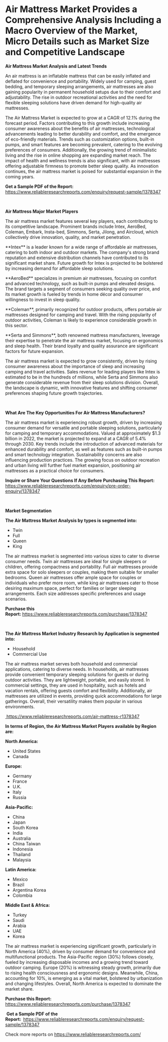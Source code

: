 <p><h1>Air Mattress Market Provides a Comprehensive Analysis Including a Macro Overview of the Market, Micro Details such as Market Size and Competitive Landscape</h1></p><p><strong>Air Mattress Market Analysis and Latest Trends</strong></p>
<p><p>An air mattress is an inflatable mattress that can be easily inflated and deflated for convenience and portability. Widely used for camping, guest bedding, and temporary sleeping arrangements, air mattresses are also gaining popularity in permanent household setups due to their comfort and adjustability. The rise in outdoor recreational activities and the need for flexible sleeping solutions have driven demand for high-quality air mattresses.</p><p>The Air Mattress Market is expected to grow at a CAGR of 12.1% during the forecast period. Factors contributing to this growth include increasing consumer awareness about the benefits of air mattresses, technological advancements leading to better durability and comfort, and the emergence of eco-friendly materials. Trends such as customization options, built-in pumps, and smart features are becoming prevalent, catering to the evolving preferences of consumers. Additionally, the growing trend of minimalistic living and the rise in online shopping are expanding market reach. The impact of health and wellness trends is also significant, with air mattresses offering adjustable firmness to promote better sleep quality. As innovation continues, the air mattress market is poised for substantial expansion in the coming years.</p></p>
<p><strong>Get a Sample PDF of the Report:&nbsp;</strong> <a href="https://www.reliableresearchreports.com/enquiry/request-sample/1378347?utm_campaign=2279&utm_medium=2&utm_source=Github&utm_content=ia&utm_term=04042025&utm_id=air-mattress">https://www.reliableresearchreports.com/enquiry/request-sample/1378347</a></p>
<p>&nbsp;</p>
<p><strong>Air Mattress Major Market Players</strong></p>
<p><p>The air mattress market features several key players, each contributing to its competitive landscape. Prominent brands include Intex, AeroBed, Coleman, Embark, Insta-bed, Simmons, Serta, Jilong, and Aircloud, which collectively drive innovation, quality, and market penetration.</p><p>**Intex** is a leader known for a wide range of affordable air mattresses, catering to both indoor and outdoor markets. The company's strong brand reputation and extensive distribution channels have contributed to its significant market share. Future growth for Intex is projected to be bolstered by increasing demand for affordable sleep solutions.</p><p>**AeroBed** specializes in premium air mattresses, focusing on comfort and advanced technology, such as built-in pumps and elevated designs. The brand targets a segment of consumers seeking quality over price, and its market growth is fueled by trends in home décor and consumer willingness to invest in sleep quality.</p><p>**Coleman**, primarily recognized for outdoor products, offers portable air mattresses designed for camping and travel. With the rising popularity of outdoor activities, Coleman is likely to experience considerable growth in this sector. </p><p>**Serta and Simmons**, both renowned mattress manufacturers, leverage their expertise to penetrate the air mattress market, focusing on ergonomics and sleep health. Their brand loyalty and quality assurance are significant factors for future expansion.</p><p>The air mattress market is expected to grow consistently, driven by rising consumer awareness about the importance of sleep and increasing camping and travel activities. Sales revenue for leading players like Intex is estimated to be in the hundreds of millions, while Serta and Simmons also generate considerable revenue from their sleep solutions division. Overall, the landscape is dynamic, with innovative features and shifting consumer preferences shaping future growth trajectories.</p></p>
<p>&nbsp;</p>
<p><strong>What Are The Key Opportunities For Air Mattress Manufacturers?</strong></p>
<p><p>The air mattress market is experiencing robust growth, driven by increasing consumer demand for versatile and portable sleeping solutions, particularly for camping and temporary accommodations. Valued at approximately $1.3 billion in 2022, the market is projected to expand at a CAGR of 5.4% through 2030. Key trends include the introduction of advanced materials for enhanced durability and comfort, as well as features such as built-in pumps and smart technology integration. Sustainability concerns are also influencing production practices. The growing focus on outdoor recreation and urban living will further fuel market expansion, positioning air mattresses as a practical choice for consumers.</p></p>
<p><strong>Inquire or Share Your Questions If Any Before Purchasing This Report:</strong> <a href="https://www.reliableresearchreports.com/enquiry/pre-order-enquiry/1378347?utm_campaign=2279&utm_medium=2&utm_source=Github&utm_content=ia&utm_term=04042025&utm_id=air-mattress">https://www.reliableresearchreports.com/enquiry/pre-order-enquiry/1378347</a></p>
<p>&nbsp;</p>
<p><strong>Market Segmentation</strong></p>
<p><strong>The Air Mattress Market Analysis by types is segmented into:</strong></p>
<p><ul><li>Twin</li><li>Full</li><li>Queen</li><li>King</li></ul></p>
<p><p>The air mattress market is segmented into various sizes to cater to diverse consumer needs. Twin air mattresses are ideal for single sleepers or children, offering compactness and portability. Full air mattresses provide extra space for solo sleepers or couples, making them suitable for smaller bedrooms. Queen air mattresses offer ample space for couples or individuals who prefer more room, while king air mattresses cater to those desiring maximum space, perfect for families or larger sleeping arrangements. Each size addresses specific preferences and usage scenarios.</p></p>
<p><strong>Purchase this Report:&nbsp;</strong><a href="https://www.reliableresearchreports.com/purchase/1378347?utm_campaign=2279&utm_medium=2&utm_source=Github&utm_content=ia&utm_term=04042025&utm_id=air-mattress">https://www.reliableresearchreports.com/purchase/1378347</a></p>
<p>&nbsp;</p>
<p><strong>The Air Mattress Market Industry Research by Application is segmented into:</strong></p>
<p><ul><li>Household</li><li>Commercial Use</li></ul></p>
<p><p>The air mattress market serves both household and commercial applications, catering to diverse needs. In households, air mattresses provide convenient temporary sleeping solutions for guests or during outdoor activities. They are lightweight, portable, and easily stored. In commercial settings, they are used in hospitality, such as hotels and vacation rentals, offering guests comfort and flexibility. Additionally, air mattresses are utilized in events, providing quick accommodations for large gatherings. Overall, their versatility makes them popular in various environments.</p></p>
<p><a href="https://www.reliableresearchreports.com/air-mattress-r1378347?utm_campaign=2279&utm_medium=2&utm_source=Github&utm_content=ia&utm_term=04042025&utm_id=air-mattress">&nbsp;https://www.reliableresearchreports.com/air-mattress-r1378347</a></p>
<p><strong>In terms of Region, the Air Mattress Market Players available by Region are:</strong></p>
<p>
    <p> <strong> North America: </strong>
        <ul>
            <li>United States</li>
            <li>Canada</li>
        </ul>
        </p> 
    <p> <strong> Europe: </strong>
        <ul>
            <li>Germany</li>
            <li>France</li>
            <li>U.K.</li>
            <li>Italy</li>
            <li>Russia</li>
        </ul>
        </p> 
    <p> <strong> Asia-Pacific: </strong>
        <ul>
            <li>China</li>
            <li>Japan</li>
            <li>South Korea</li>
            <li>India</li>
            <li>Australia</li>
            <li>China Taiwan</li>
            <li>Indonesia</li>
            <li>Thailand</li>
            <li>Malaysia</li>
        </ul>
        </p> 
    <p> <strong> Latin America: </strong>
        <ul>
            <li>Mexico</li>
            <li>Brazil</li>
            <li>Argentina Korea</li>
            <li>Colombia</li>
        </ul>
        </p> 
    <p> <strong> Middle East & Africa: </strong>
        <ul>
            <li>Turkey</li>
            <li>Saudi</li>
            <li>Arabia</li>
            <li>UAE</li>
            <li>Korea</li>
        </ul>
    </p>
    </p>
<p><p>The air mattress market is experiencing significant growth, particularly in North America (40%), driven by consumer demand for convenience and multifunctional products. The Asia-Pacific region (30%) follows closely, fueled by increasing disposable incomes and a growing trend toward outdoor camping. Europe (20%) is witnessing steady growth, primarily due to rising health consciousness and ergonomic designs. Meanwhile, China, accounting for 10%, is emerging as a vital market, bolstered by urbanization and changing lifestyles. Overall, North America is expected to dominate the market share.</p></p>
<p><strong>Purchase this Report: </strong><a href="https://www.reliableresearchreports.com/purchase/1378347?utm_campaign=2279&utm_medium=2&utm_source=Github&utm_content=ia&utm_term=04042025&utm_id=air-mattress">https://www.reliableresearchreports.com/purchase/1378347</a></p>
<p>&nbsp;<strong>Get a Sample PDF of the Report:&nbsp;&nbsp;</strong><a href="https://www.reliableresearchreports.com/enquiry/request-sample/1378347?utm_campaign=2279&utm_medium=2&utm_source=Github&utm_content=ia&utm_term=04042025&utm_id=air-mattress">https://www.reliableresearchreports.com/enquiry/request-sample/1378347</a></p>
<p><strong></strong></p>
<p>Check more reports on <a href="https://www.reliableresearchreports.com/?utm_campaign=2279&utm_medium=2&utm_source=Github&utm_content=ia&utm_term=04042025&utm_id=air-mattress">https://www.reliableresearchreports.com/</a></p>